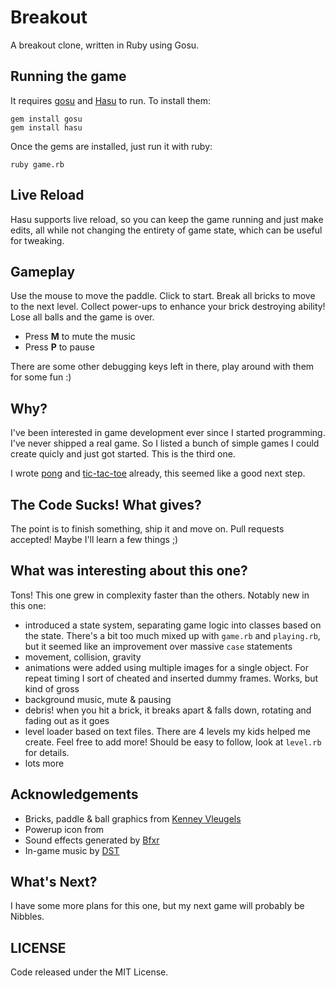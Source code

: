 # Breakout

A breakout clone, written in Ruby using Gosu.

## Running the game

It requires [gosu](https://www.libgosu.org) and [Hasu](https://github.com/michaelfairley/hasu) to run. To install them:

```
gem install gosu
gem install hasu
```

Once the gems are installed, just run it with ruby:

```
ruby game.rb
```

## Live Reload

Hasu supports live reload, so you can keep the game running and just make edits, all while not changing the entirety of game state, which can be useful for tweaking.


## Gameplay

Use the mouse to move the paddle. Click to start. Break all bricks to move to the next level. Collect power-ups to enhance your brick destroying ability! Lose all balls and the game is over.

- Press **M** to mute the music
- Press **P** to pause

There are some other debugging keys left in there, play around with them for some fun :)

## Why?

I've been interested in game development ever since I started programming. I've never shipped a real game. So I listed a bunch of simple games I could create quicly and just got started.
This is the third one.

I wrote [pong](https://github.com/subdigital/pong) and [tic-tac-toe](https://github.com/subdigital/tic-tac-toe) already, this seemed like a good next step.

## The Code Sucks! What gives?

The point is to finish something, ship it and move on. Pull requests accepted! Maybe I'll learn a few things ;)

## What was interesting about this one?

Tons! This one grew in complexity faster than the others. Notably new in this one:

- introduced a state system, separating game logic into classes based on the state. There's a bit too much mixed up with `game.rb` and `playing.rb`, but it seemed like an improvement over massive `case` statements
- movement, collision, gravity
- animations were added using multiple images for a single object. For repeat timing I sort of cheated and inserted dummy frames. Works, but kind of gross
- background music, mute & pausing
- debris! when you hit a brick, it breaks apart & falls down, rotating and fading out as it goes
- level loader based on text files. There are 4 levels my kids helped me create. Feel free to add more! Should be easy to follow, look at `level.rb` for details.
- lots more

## Acknowledgements

- Bricks, paddle & ball graphics from [Kenney Vleugels](www.kenney.nl)
- Powerup icon from 
- Sound effects generated by [Bfxr](http://www.bfxr.net)
- In-game music by [DST](http://dreade.com/nosoap/)

## What's Next?

I have some more plans for this one, but my next game will probably be Nibbles.

## LICENSE

Code released under the MIT License.
